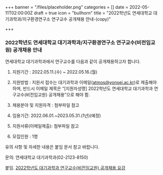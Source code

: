 +++
banner = "/files/placeholder.png"
categories = []
date = 2022-05-11T02:00:00Z
draft = true
icon = "bullhorn"
title = "2022학년도 연세대학교 대기과학과/지구환경연구소 연구교수 공개채용 안내-(copy)"

+++
### 2022학년도 연세대학교 대기과학과/지구환경연구소 연구교수(비전임교원) 공개채용 안내



 연세대학교 대기과학과에서 연구교수를 다음과 같이 공개채용하고자 합니다.  

 1. 지원기간 : 2022.05.11.(수) \~ 2022.05.16.(월)  

 2. 지원방법 : 지원서 접수는 대기과학과 이메일(atmos@yonsei.ac.kr)로 제출해야하며, 반드시 이메일 제목은 “\[지원자성명\] 2022학년도 연세대학교 대기과학과 연구교수(비전임교원) 공개채용”으로 해야 함.  

 3. 채용분야 및 지원자격 : 첨부파일 참고  

 4. 임용기간: 2022.06.01.\~2023.05.31.(1년)(예정)  

 5. 지원서류(이메일제출): 첨부파일 참고  

 6. 모집인원 : 1명  

 유의 사항 및 자세한 내용은 붙임 문서 참고 바랍니다.  

 문의: 연세대학교 대기과학과(02-2123-8150)  

붙임. [2022학년도 대기과학과 연구교수(비전임교원) 공개채용 요강](/files/2022.hwp)